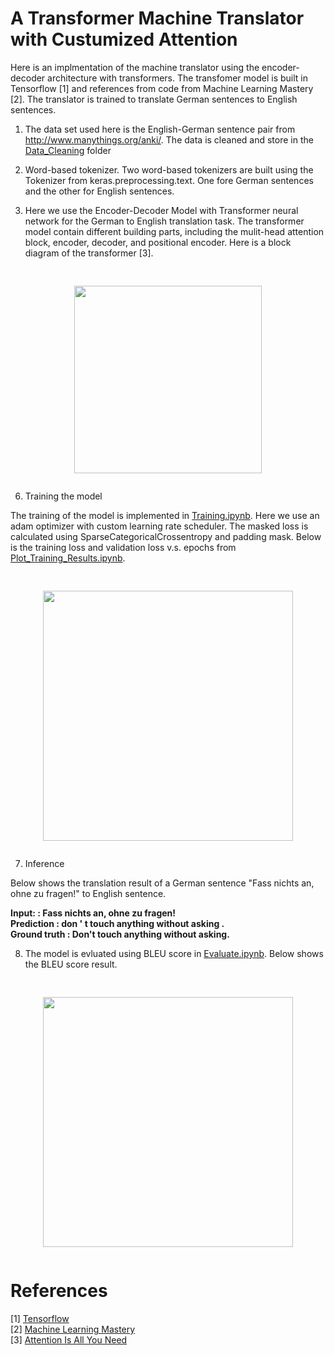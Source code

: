 # A Transformer Machine Translator with Custumized Attention

Here is an implmentation of the machine translator using the encoder-decoder architecture with transformers. The transfomer model is built in Tensorflow [1] and references from code from Machine Learning Mastery [2]. The translator is trained to translate German sentences to English sentences. <br/>


1. The data set used here is the English-German sentence pair from http://www.manythings.org/anki/. The data is cleaned and store in the [Data_Cleaning]() folder

2. Word-based tokenizer. Two word-based tokenizers are built using the Tokenizer from keras.preprocessing.text. One fore German sentences and the other for English sentences. 

3. Here we use the Encoder-Decoder Model with Transformer neural network for the German to English translation task. The transformer model contain different building parts, including the mulit-head attention block, encoder, decoder, and positional encoder. Here is a block diagram of the transformer [3]. 

<pre><p align="center">
<img src="https://github.com/zzc01/Transformer/assets/86133411/b05f651e-2c70-4d2c-a164-be27b1f89e3b"  width="300" >
</p></pre>

6. Training the model 

The training of the model is implemented in [Training.ipynb](/Translator_Transformer_Mastery/Training.ipynb). Here we use an adam optimizer with custom learning rate scheduler. The masked loss is calculated using SparseCategoricalCrossentropy and padding mask. Below is the training loss and validation loss v.s. epochs from [Plot_Training_Results.ipynb](/Translator_Transformer_Mastery/Plot_Training_Results.ipynb). 

<pre><p align="center">
<img src="https://github.com/zzc01/Transformer/assets/86133411/8e29e42f-f92c-4e80-b1ca-463fb80d7cf4"  width="400" >
</p></pre>


7. Inference

Below shows the translation result of a German sentence "Fass nichts an, ohne zu fragen!" to English sentence. </br>

**Input:         : Fass nichts an, ohne zu fragen!</br>**
**Prediction     : don ' t touch anything without asking .</br>**
**Ground truth   : Don't touch anything without asking.</br>**

8. The model is evluated using BLEU score in [Evaluate.ipynb](/Translator_Transformer_Mastery/Evaluate.ipynb). Below shows the BLEU score result. 

<pre><p align="center">
<img src="https://github.com/zzc01/Transformer/assets/86133411/4d29b61e-4753-498c-939b-694859b67b5c"  width="400" >
</p></pre>



# References 
[1] [Tensorflow](https://www.tensorflow.org/) <br/>
[2] [Machine Learning Mastery](https://machinelearningmastery.com/) <br/> 
[3] [Attention Is All You Need](https://arxiv.org/pdf/1706.03762.pdf)<br/>

